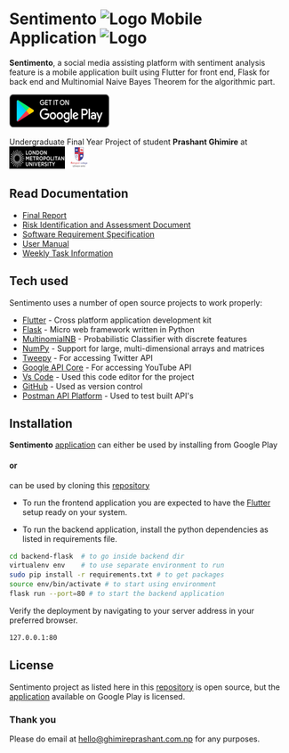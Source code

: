 # Sentimento ![Logo](https://play-lh.googleusercontent.com/nAaDRtLZlshur9o3A2XS_K__4I8m_yZ0gvucECrZtGoEGq8NUWE0Zj1vsyjALBui2Q=w35) Mobile Application ![Logo](https://play-lh.googleusercontent.com/1FikpccbOFZsDc5k9x1OQegu8A53tYcY8dkk_neZiCuOcdxWjzUcF3QebE_E9UQNiW4=w40)


**Sentimento**, a social media assisting platform with sentiment analysis feature is a
mobile application built using Flutter for front end, Flask for back end and Multinomial
Naive Bayes Theorem for the algorithmic part.

[![Click here to download from Google Play](./report-documentation/doc-assets/googleplay.png)](https://play.google.com/store/apps/details?id=com.awarself.sentimento)


Undergraduate Final Year Project of student **Prashant Ghimire** at
[![University Logo](./report-documentation/doc-assets/lmu.png)](https://www.londonmet.ac.uk/)
[![College Logo](./report-documentation/doc-assets/islington.png)](https://islington.edu.np/)

## Read Documentation

- [Final Report](./report-documentation/Final%20Report.pdf)
- [Risk Identification and Assessment Document](./report-documentation/Risk%20Identification%20and%20Assessment%20Document.pdf)
- [Software Requirement Specification](./report-documentation/Software%20Requirement%20Specification.pdf)
- [User Manual](./report-documentation/User%20Manual-%20Sentimento.pdf)
- [Weekly Task Information](./report-documentation/Weekly%20Task%20Information.pdf)


## Tech used

Sentimento uses a number of open source projects to work properly:

- [Flutter] - Cross platform application development kit
- [Flask] - Micro web framework written in Python
- [MultinomialNB] - Probabilistic Classifier with discrete features
- [NumPy] - Support for large, multi-dimensional arrays and matrices
- [Tweepy] - For accessing Twitter API
- [Google API Core] - For accessing YouTube API
- [Vs Code] - Used this code editor for the project
- [GitHub] - Used as version control
- [Postman API Platform] - Used to test built API's


## Installation

**Sentimento** [application] can either be used by installing from Google Play
#### **or**
can be used by cloning this [repository]

- To run the frontend application you are expected to have the [Flutter] setup ready on your system.

- To run the backend application, install the python dependencies as listed in requirements file.

```sh
cd backend-flask  # to go inside backend dir
virtualenv env    # to use separate environment to run 
sudo pip install -r requirements.txt # to get packages
source env/bin/activate # to start using environment
flask run --port=80 # to start the backend application
```

Verify the deployment by navigating to your server address in
your preferred browser.

```sh
127.0.0.1:80
```

## License

Sentimento project as listed here in this [repository] is open source, but the [application] available on Google Play is licensed.

### **Thank you**
Please do email at hello@ghimireprashant.com.np for any purposes.

[//]: # (These are reference links used in the body of this note and get stripped out when the markdown processor does its job. There is no need to format nicely because it shouldn't be seen. Thanks SO - http://stackoverflow.com/questions/4823468/store-comments-in-markdown-syntax)

   [Flutter]: <https://flutter.dev/>
   [Flask]: <https://flutter.dev/>
   [MultinomialNB]: <https://scikit-learn.org/stable/modules/generated/sklearn.naive_bayes.MultinomialNB.html>
   [NumPy]: <https://pypi.org/project/numpy/>
   [Tweepy]: <https://pypi.org/project/tweepy/>
   [Google API Core]: <https://pypi.org/project/google-api-core/>
   [VS Code]: <https://code.visualstudio.com/>
   [GitHub]: <https://github.com/>
   [Postman API Platform]: <https://www.postman.com/>
   [application]: <https://play.google.com/store/apps/details?id=com.awarself.sentimento>
   [repository]: <https://github.com/aprashantz/final-year-project-undergrad>
